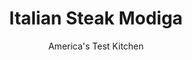 ---
layout: ../../layouts/MarkdownPostLayout.astro
title: Italian Steak Modiga
author: America's Test Kitchen
pubDate: 2023-03-15
description: "This St. Louis specialty features a juicy steak topped with crunchy bread crumbs and a buttery, cheese-enriched sauce."
image_url: https://res.cloudinary.com/hksqkdlah/image/upload/ar_1:1,c_fill,dpr_2.0,f_auto,fl_lossy.progressive.strip_profile,g_faces:auto,q_auto:low,w_344/SFS_Steak_Modiga-9_x3yp1u
tags: ["Main Courses","Italian","Beef","Weeknight","Cookbook Collection"]
calories: 4044
protein: 91
carbohydrates: 19
fats: 60
fiber: 1
ingredients: ["4 (10- to 12-ounce), boneless strip steaks, about 1 inch thick, trimmed",", Salt and pepper","1 tablespoon, unsalted butter","8 ounces, white mushrooms, trimmed and sliced thin","1/4 cup, dry white wine","1 tablespoon, all-purpose flour","4 , garlic cloves, minced","1 cup, chicken broth","1/4 cup, heavy cream","1/4 cup plus 1 teaspoon, olive oil","1 cup, panko bread crumbs","1/4 cup, chopped fresh parsley","2 slices, deli provolone cheese (2 ounces), torn into 1-inch pieces"]
serves: 4
time: "55 minutes"
instructions: ["Adjust oven rack to middle position and heat oven to 400 degrees. Set wire rack in rimmed baking sheet. Pat steaks dry with paper towels and season with salt and pepper; set aside.","Melt butter in large saucepan over medium-high heat. Add mushrooms, 1/2 teaspoon salt, and 1/2 teaspoon pepper and cook until liquid has evaporated and mushrooms begin to brown, 5 to 7 minutes. Add wine and cook until evaporated, about 3 minutes.","Stir in flour and half of garlic and cook until mushrooms are well coated and garlic is fragrant, about 1 minute. Stir in broth and cream, scraping up any browned bits. Bring to boil and cook until slightly thickened, about 3 minutes. Remove from heat, cover, and keep warm.","Pour 1/4 cup oil into shallow dish. Process panko in food processor until finely ground, about 10 seconds. Combine 3 tablespoons parsley, ground panko, remaining garlic, 3/4 teaspoon salt, and 3/4 teaspoon pepper in second shallow dish.","Working with 1 steak at a time, add to oil and turn to coat on all sides. Transfer oiled steak to panko mixture and press firmly to coat only 1 side of steak with mixture. Transfer steak, breaded side up, to prepared wire rack and let sit for 5 minutes.","Heat remaining 1 teaspoon oil in 12-inch nonstick skillet over mediumhigh heat until shimmering. Place steaks in skillet, breaded side down, and cook until well browned, about 3 minutes. Flip steaks and continue to cook until well browned on second side, about 3 minutes. Return steaks to wire rack, breaded side up.","Roast until meat registers 120 to 125 degrees (for medium-rare), 4 to 7 minutes. Let steaks cool on wire rack for 5 minutes while finishing sauce.","Return sauce to simmer over medium heat. Whisk in provolone until melted, about 1 minute. Serve steaks with sauce, sprinkled with remaining 1 tablespoon parsley."]
nutrition: ["1391 mg Potassium, K","919 mg Phosphorus, P","209 mg Calcium, Ca","11 mg Iron, Fe","74 mg Magnesium, Mg","1199 mg Sodium, Na","14 mg Zinc, Zn","60 g Total lipid (fat)","19 mg Niacin","29 g Fatty acids, total monounsaturated","3 g Fatty acids, total polyunsaturated","1 mg Riboflavin","7 mg Vitamin C, total ascorbic acid","309 mg Cholesterol","22 g Fatty acids, total saturated","1 g Fatty acids, total trans","1 g Fiber, total dietary","3 µg Folic acid","41 µg Folate, food","3 g Sugars, total","78 µg Vitamin K (phylloquinone)","313 g Water","19 g Carbohydrate, by difference","46 µg Folate, DFE","91 g Protein","2 mg Vitamin E (alpha-tocopherol)","12 µg Vitamin B-12","2 mg Vitamin B-6","155 µg Vitamin A, RAE","1011 kcal Energy","4044 calories"]
notes: "Note that only one side of the steak is coated with bread crumbs; the other sides remain bare."
---